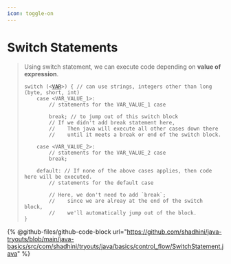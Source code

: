 ```yaml
---
icon: toggle-on
---
```


# Switch Statements

> Using switch statement, we can execute code depending on **value of expression**.
>
> <pre class="language-java"><code class="lang-java">switch (&#x3C;<a data-footnote-ref href="#user-content-fn-1">VAR</a>>) { // can use strings, integers other than long (byte, short, int)
>     case &#x3C;VAR_VALUE_1>:
>         // statements for the VAR_VALUE_1 case
>         
>         break; // to jump out of this switch block
>         // If we didn't add break statement here,
>         //    Then java will execute all other cases down there 
>         //    until it meets a break or end of the switch block.
>
>     case &#x3C;VAR_VALUE_2>:
>         // statements for the VAR_VALUE_2 case
>         break;
>
>     default: // If none of the above cases applies, then code here will be executed.
>         // statements for the default case
>         
>         // Here, we don't need to add `break`; 
>         //    since we are alreay at the end of the switch block,
>         //    we'll automatically jump out of the block.
> }
> </code></pre>



{% @github-files/github-code-block url="https://github.com/shadhini/java-tryouts/blob/main/java-basics/src/com/shadhini/tryouts/java/basics/control_flow/SwitchStatement.java" %}





[^1]: can use strings and integers other than long (byte, short, int)
